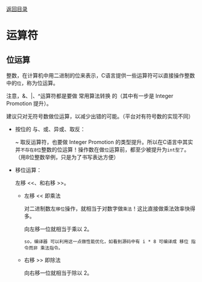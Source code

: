 [返回目录](/README.md)

运算符
===========================

位运算
----------

整数，在计算机中用二进制的位来表示，C语言提供一些运算符可以直接操作整数中的`位`，称为位运算。

注意，&、|、^运算符都是要做 常用算法转换 的（其中有一步是 Integer Promotion 提升）。

建议只对无符号数做位运算，以减少出错的可能。（平台对有符号数的实现不同）

- 按位的 与、或、异或、取反：

  ~ 取反运算符，也要做 Integer Promotion 的类型提升。所以在C语言中其实并`不存在8位`整数的位运算！操作数在做`位`运算前，都至少被提升为`int型了`。（用8位整数举例，只是为了书写表达方便）

- 移位运算：

  左移 <<、和右移 >>。

  - 左移 << 即乘法

    对二进制数左`移位`操作，就相当于对数字做`乘法`！这比直接做乘法效率快得多。

    向左移一位就相当于乘以 2。

    `so，编译器 可以利用这一点做性能优化，如看到源码中有 i * 8 可编译成 移位 指令而非 乘法指令。`

  - 右移 >> 即除法

    向右移一位就相当于除以 2。

